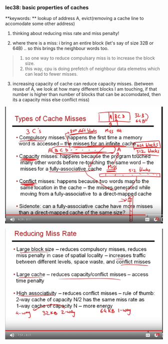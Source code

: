 ### lec38: basic properties of caches

**keywords: ** lookup of address A, evict(removing a cache line to accomodate some other address)

1. thinking about reducing miss rate and miss penalty! 

2. where there is a miss: i bring an entire block (let's say of size 32B or 64B) .. so this brings the neighbour words too. 
>1. so one way to reduce compulsary miss is to increase the block size.
>2. this way, cpu is doing prefetch of neighbour data elemetns which can lead to fewer misses. 

3. increasing capacity of cache can reduce capacity misses. 
(between reuse of A, we look at how many different blocks I am touching, if that number is higher than number of blocks that can be accomodated,  then its a capacity miss else conflict miss)

![slide1](./images/Selection_008.jpg  "slide1")

![slide2](./images/Selection_009.jpg  "slide2")